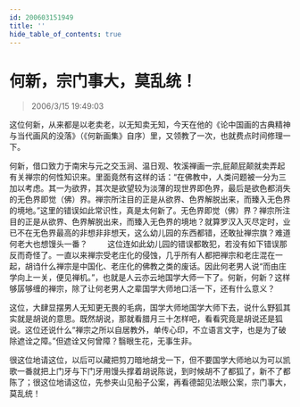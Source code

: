 ```yaml
---
id: 200603151949
title: ''
hide_table_of_contents: true
---
```


# 何新，宗门事大，莫乱统！

> 2006/3/15 19:49:03

这位何新，从来都是以老卖老，以无知卖无知，今天在他的《论中国画的古典精神与当代画风的没落》（《何新画集》自序）里，又领教了一次，也就费点时间修理一下。
 
何新，借口致力于南宋与元之交玉涧、温日观、牧溪禅画一宗,屁颠屁颠就卖弄起有关禅宗的何性知识来。里面竟然有这样的话：“在佛教中，人类问题被一分为三加以考虑。其一为欲界，其次是欲望较为淡薄的现世界即色界，最后是欲色都消失的无色界即觉（佛）界。禅宗所注目的正是从欲界、色界解脱出来，而臻入无色界的境地。”这里的错误如此常识性，真是太何新了。无色界即觉（佛）界？禅宗所注目的正是从欲界、色界解脱出来，而臻入无色界的境地？就算罗汉入灭尽定时，业已不在无色界最高的非想非非想天，这么幼儿园的东西都错，还敢扯禅宗旗？难道何老大也想馒头一番？
　　
这位连如此幼儿园的错误都敢犯，若没有如下错误那反而奇怪了。一直以来禅宗受老庄化的侵蚀，几乎所有人都把禅宗和老庄混在一起，胡诌什么禅宗是中国化、老庄化的佛教之类的废话。因此何老男人说“而由庄学向上一关，便见禅机。”，也就是人云亦云地国学大师一下了。何新，何新？这样够孱够缠的禅宗，除了让何老男人之辈国学大师地口活一下，还有什么意义？

这位，大肆显摆男人无知更无畏的毛病，国学大师地国学大师下去，说什么野狐其实就是胡说的意思。既然胡说，那就看腊月三十怎样吧，看看究竟是胡说还是狐说。这位还说什么“禅宗之所以自居教外，单传心印，不立语言文字，也是为了破除遮诠之障。”但遮诠又何曾障？翳眼生花，无事生非。

很这位地请这位，以后可以藏把剪刀暗地胡戈一下，但不要国学大师地以为可以凯歌一番就把上门牙与下门牙用馒头撑着胡说陈说，到时候胡不了都狐了，新不了都陈了；很这位地请这位，先参夹山见船子公案，再看德韶见法眼公案，宗门事大，莫乱统！